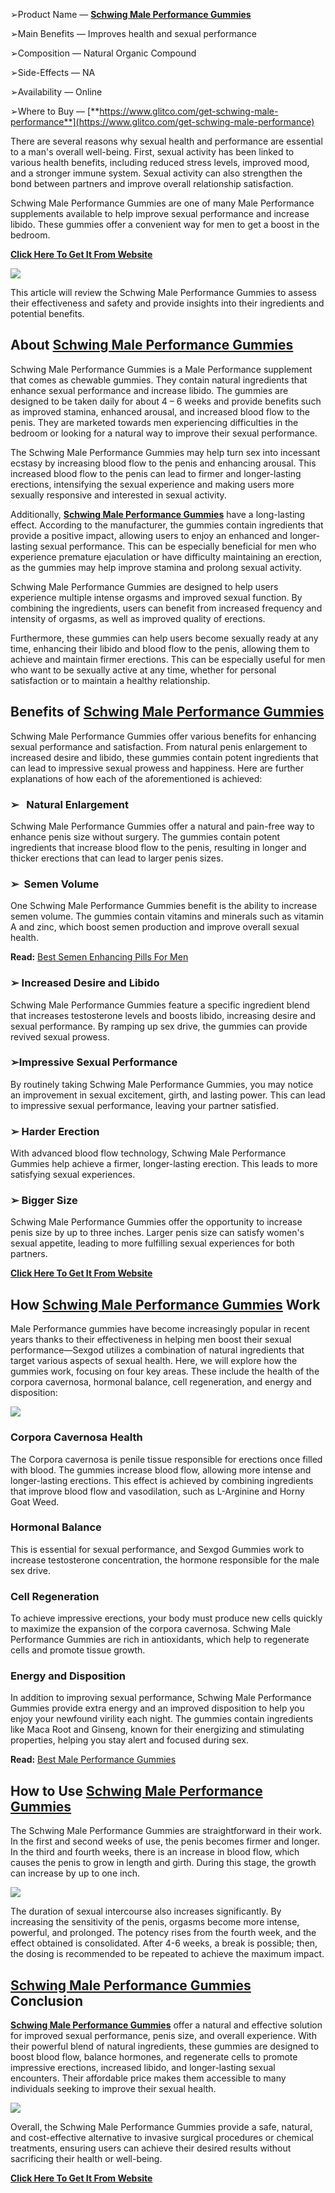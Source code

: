 ➢Product Name — **[Schwing Male Performance Gummies](https://sites.google.com/view/schwingmaleperformance-gymmies/home)**  

➢Main Benefits — Improves health and sexual performance

➢Composition — Natural Organic Compound

➢Side-Effects — NA

➢Availability — Online

➢Where to Buy — [**https://www.glitco.com/get-schwing-male-performance**](https://www.glitco.com/get-schwing-male-performance)

There are several reasons why sexual health and performance are essential to a man's overall well-being. First, sexual activity has been linked to various health benefits, including reduced stress levels, improved mood, and a stronger immune system. Sexual activity can also strengthen the bond between partners and improve overall relationship satisfaction.

Schwing Male Performance Gummies are one of many Male Performance supplements available to help improve sexual performance and increase libido. These gummies offer a convenient way for men to get a boost in the bedroom.

**[Click Here To Get It From Website](https://www.glitco.com/get-schwing-male-performance)**

[![](https://blogger.googleusercontent.com/img/b/R29vZ2xl/AVvXsEgqXggoY1m1-XmBM792nPXEpXYBBG2U7lZLM9EJgZ7KwR9TNv2_vsbpnp-GQaWjpw_nJ9EKH6g86-7Advk0XjATS58zFxuhV9Bc13JrRquog7OfZ-iOQFULgSAkfEYx5QPL0_ADk-cM617rdLztmjzwASXKxzkLyiMqIsSIuBLrE2K60zoAorRJnjgGYA/w640-h426/Screenshot%20(693).png)](https://www.glitco.com/get-schwing-male-performance)

This article will review the Schwing Male Performance Gummies to assess their effectiveness and safety and provide insights into their ingredients and potential benefits.

About [Schwing Male Performance Gummies](https://lookerstudio.google.com/reporting/59808c60-2c4e-452d-a194-70e87dfc618c/page/ZUpPD)
-----------------------------------------------------------------------------------------------------------------------------------

Schwing Male Performance Gummies is a Male Performance supplement that comes as chewable gummies. They contain natural ingredients that enhance sexual performance and increase libido. The gummies are designed to be taken daily for about 4 – 6 weeks and provide benefits such as improved stamina, enhanced arousal, and increased blood flow to the penis. They are marketed towards men experiencing difficulties in the bedroom or looking for a natural way to improve their sexual performance.

The Schwing Male Performance Gummies may help turn sex into incessant ecstasy by increasing blood flow to the penis and enhancing arousal. This increased blood flow to the penis can lead to firmer and longer-lasting erections, intensifying the sexual experience and making users more sexually responsive and interested in sexual activity.

Additionally, **[Schwing Male Performance Gummies](https://groups.google.com/g/schwing-male-performance--gummies/c/QbTHpRZQv5g)** have a long-lasting effect. According to the manufacturer, the gummies contain ingredients that provide a positive impact, allowing users to enjoy an enhanced and longer-lasting sexual performance. This can be especially beneficial for men who experience premature ejaculation or have difficulty maintaining an erection, as the gummies may help improve stamina and prolong sexual activity.

Schwing Male Performance Gummies are designed to help users experience multiple intense orgasms and improved sexual function. By combining the ingredients, users can benefit from increased frequency and intensity of orgasms, as well as improved quality of erections.

Furthermore, these gummies can help users become sexually ready at any time, enhancing their libido and blood flow to the penis, allowing them to achieve and maintain firmer erections. This can be especially useful for men who want to be sexually active at any time, whether for personal satisfaction or to maintain a healthy relationship.

Benefits of [Schwing Male Performance Gummies](https://colab.research.google.com/drive/1jfd5OKaQUHWUCqtKs2LN1UrV8VtTFV2_#scrollTo=hOKBw4uBOL7I)
-----------------------------------------------------------------------------------------------------------------------------------------------

Schwing Male Performance Gummies offer various benefits for enhancing sexual performance and satisfaction. From natural penis enlargement to increased desire and libido, these gummies contain potent ingredients that can lead to impressive sexual prowess and happiness. Here are further explanations of how each of the aforementioned is achieved:

### ➢   Natural Enlargement

Schwing Male Performance Gummies offer a natural and pain-free way to enhance penis size without surgery. The gummies contain potent ingredients that increase blood flow to the penis, resulting in longer and thicker erections that can lead to larger penis sizes.

### ➢  Semen Volume

One Schwing Male Performance Gummies benefit is the ability to increase semen volume. The gummies contain vitamins and minerals such as vitamin A and zinc, which boost semen production and improve overall sexual health.

**Read:** [Best Semen Enhancing Pills For Men](https://www.glitco.com/get-schwing-male-performance)

### ➢ Increased Desire and Libido

Schwing Male Performance Gummies feature a specific ingredient blend that increases testosterone levels and boosts libido, increasing desire and sexual performance. By ramping up sex drive, the gummies can provide revived sexual prowess.

### ➢Impressive Sexual Performance

By routinely taking Schwing Male Performance Gummies, you may notice an improvement in sexual excitement, girth, and lasting power. This can lead to impressive sexual performance, leaving your partner satisfied.

### ➢ Harder Erection

With advanced blood flow technology, Schwing Male Performance Gummies help achieve a firmer, longer-lasting erection. This leads to more satisfying sexual experiences.

### ➢ Bigger Size

Schwing Male Performance Gummies offer the opportunity to increase penis size by up to three inches. Larger penis size can satisfy women's sexual appetite, leading to more fulfilling sexual experiences for both partners.

**[Click Here To Get It From Website](https://www.glitco.com/get-schwing-male-performance)**

How [Schwing Male Performance Gummies](https://get-schwing-male-performance-gummies.company.site/) Work
-------------------------------------------------------------------------------------------------------

Male Performance gummies have become increasingly popular in recent years thanks to their effectiveness in helping men boost their sexual performance—Sexgod utilizes a combination of natural ingredients that target various aspects of sexual health. Here, we will explore how the gummies work, focusing on four key areas. These include the health of the corpora cavernosa, hormonal balance, cell regeneration, and energy and disposition:

[![](https://blogger.googleusercontent.com/img/b/R29vZ2xl/AVvXsEi7TJuZqMdvBAS-EfNM91AlwO4O9HAz-0aziJ5F2QM4_LFp1KM4ZO1BuQ15sq8QSWVO6saO_Z9Ow88lrrzTY5cfkYSLIB1Urz4XTv2u0CV_o3BKOorj6qJVOYd5YN-YrCnCp5G7R8FP_1vr1iskQHE6QvczNX3WZaEKjvs5-5Mpainb-AuI0uSpAlhdQg/w640-h302/Screenshot%20(695).png)](https://www.glitco.com/get-schwing-male-performance)

### Corpora Cavernosa Health

The Corpora cavernosa is penile tissue responsible for erections once filled with blood. The gummies increase blood flow, allowing more intense and longer-lasting erections. This effect is achieved by combining ingredients that improve blood flow and vasodilation, such as L-Arginine and Horny Goat Weed.

### Hormonal Balance

This is essential for sexual performance, and Sexgod Gummies work to increase testosterone concentration, the hormone responsible for the male sex drive.

### Cell Regeneration

To achieve impressive erections, your body must produce new cells quickly to maximize the expansion of the corpora cavernosa. Schwing Male Performance Gummies are rich in antioxidants, which help to regenerate cells and promote tissue growth.

### Energy and Disposition

In addition to improving sexual performance, Schwing Male Performance Gummies provide extra energy and an improved disposition to help you enjoy your newfound virility each night. The gummies contain ingredients like Maca Root and Ginseng, known for their energizing and stimulating properties, helping you stay alert and focused during sex.

**Read:** [Best Male Performance Gummies](https://www.glitco.com/get-schwing-male-performance)

How to Use [Schwing Male Performance Gummies](https://www.dibiz.com/schwingmaleperformancegummies)
--------------------------------------------------------------------------------------------------

The Schwing Male Performance Gummies are straightforward in their work. In the first and second weeks of use, the penis becomes firmer and longer. In the third and fourth weeks, there is an increase in blood flow, which causes the penis to grow in length and girth. During this stage, the growth can increase by up to one inch.

[![](https://blogger.googleusercontent.com/img/b/R29vZ2xl/AVvXsEhx_QdlWM2BAqVwzsu-RzjKSrKCF54YUWJ1AY_o-SaDsgmrHdclhLdb6JGVQaEpsCKzP41S3-xnRN4hJ0EXyRyafPgytRU5B-RPOdeXs8b9oM3hsjXC_CTR2wRXBfPidek0ZvJ4yw0m4lJKAnt-U4pOKYb1LccVl4lk-Z780kQwHTXlj_lDOCrmTTUhow/w640-h262/Screenshot%20(696).png)](https://www.glitco.com/get-schwing-male-performance)

The duration of sexual intercourse also increases significantly. By increasing the sensitivity of the penis, orgasms become more intense, powerful, and prolonged. The potency rises from the fourth week, and the effect obtained is consolidated. After 4-6 weeks, a break is possible; then, the dosing is recommended to be repeated to achieve the maximum impact.

[Schwing Male Performance Gummies](https://www.dibiz.com/adriennethompson) Conclusion
-------------------------------------------------------------------------------------

**[Schwing Male Performance Gummies](https://www.pinterest.com/pin/1115907613900274323/)** offer a natural and effective solution for improved sexual performance, penis size, and overall experience. With their powerful blend of natural ingredients, these gummies are designed to boost blood flow, balance hormones, and regenerate cells to promote impressive erections, increased libido, and longer-lasting sexual encounters. Their affordable price makes them accessible to many individuals seeking to improve their sexual health.

[![](https://blogger.googleusercontent.com/img/b/R29vZ2xl/AVvXsEhdUCru2a1nFg5-zNUIY5Hm0joA2m9eJrMB37CG69XobChVrlRN-6M224FVBv174LGxQoNVmoQDYmN2UNubCNJNeQll8BlC4PNXdd9C86i0oP0F2dlMi3cGSJTeBcNN3PgJDOzZNzkIyb4NI5ArRKiD_UEhY85o9YOA3AP7vHIaQ12m8X6Y6tsRMP9VhQ/w640-h378/Screenshot%20(697).png)](https://www.glitco.com/get-schwing-male-performance)

Overall, the Schwing Male Performance Gummies provide a safe, natural, and cost-effective alternative to invasive surgical procedures or chemical treatments, ensuring users can achieve their desired results without sacrificing their health or well-being.

**[Click Here To Get It From Website](https://www.glitco.com/get-schwing-male-performance)**
